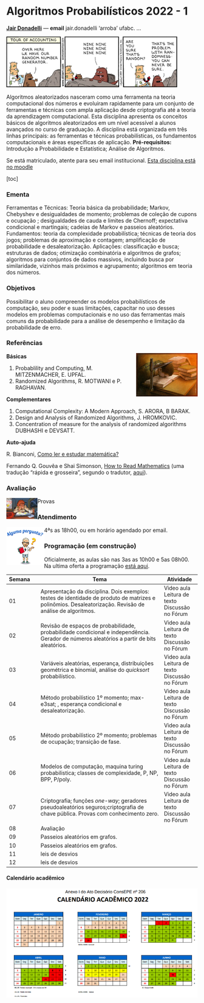# Algoritmos Probabilísticos 2022 - 1

[**Jair Donadelli**](http://hostel.ufabc.edu.br/~jair.donadelli/)  — **email** jair.donadelli ‘arroba’ ufabc. …

<img src="uR4WuQ0h.jpg" alt="Dilbert Random Number Generator - Imgur" style="zoom: 50%;" />

Algoritmos aleatorizados nasceram  como uma ferramenta na teoria computacional dos números e evoluiram rapidamente para um conjunto de ferramentas e técnicas com ampla aplicação desde criptografia até a teoria da aprendizagem computacional. Esta disciplina apresenta os conceitos básicos de algoritmos aleatorizados em um nível acessível a alunos avançados no curso de graduação. A disciplina está organizada em três linhas principais: as ferramentas e técnicas probabilísticas, os fundamentos computacionais e áreas específicas de aplicação. **Pré-requisitos:** Introdução a Probabilidade e  Estatística; Análise de Algoritmos. 

Se está matriculado, atente para seu email institucional. [Esta disciplina está no moodle](https://moodle.ufabc.edu.br/course/view.php?id=2760)

[toc]

### **Ementa**

Ferramentas e Técnicas: Teoria básica da probabilidade;  Markov, Chebyshev e desigualdades de momento; problemas de coleção de cupons e ocupação ; desigualdades de cauda e limites de Chernoff; expectativa condicional e martingais; cadeias de Markov e passeios aleatórios. Fundamentos: teoria da complexidade probabilística; técnicas de teoria dos jogos; problemas de aproximação e contagem; amplificação de probabilidade e desaleatorização. Aplicações: classificação e busca; estruturas de dados; otimização combinatória e algoritmos de grafos; algoritmos para conjuntos de dados massivos, incluindo busca por similaridade, vizinhos mais próximos e agrupamento; algoritmos em teoria dos números.

### **Objetivos**

Possibilitar o aluno compreender os modelos probabilísticos de computação, seu poder e suas limitações, capacitar no uso desses modelos em problemas computacionais e no uso das ferramentas mais comuns da probabilidade para a análise de desempenho e limitação da probabilidade de erro.

### **Referências**

<img src="pawel.jpg" height="170" align="right" valign="top" style="zoom:67%;" />**Básicas**

1. Probablility and Computing, M. MITZENMACHER, E. UPFAL. 
2. Randomized Algorithms, R. MOTWANI e P. RAGHAVAN. 

**Complementares**

1. Computational Complexity: A Modern Approach, S. ARORA, B BARAK.
1. Design and Analysis of Randomized Algorithms, J. HROMKOVIC.
2. Concentration of measure for the analysis of randomized algorithms DUBHASHI e DEVSATT.

**Auto-ajuda**

R. Bianconi, [Como ler e estudar matemática?](http://www.ime.usp.br/~bianconi/recursos/mat.pdf)

Fernando Q. Gouvêa e Shai Simonson, [How to Read Mathematics](http://web.stonehill.edu/compsci/history_math/math-read.htm) (uma tradução “rápida e grosseira”, segundo o tradutor, [aqui](http://hostel.ufabc.edu.br/~daniel.miranda/?p=628)).

### **Avaliação**

<img src="../images/cramming-for-a-test.jpg" align="left" valign="top" style="zoom:8%;" />      Provas



### **Atendimento**

<img src="ecda4411-52c7-4059-beef-0f9194e20e6c.jpeg" align="left" valign="center" style="zoom:25%;" />   4ªs as 18h00, ou em horário agendado por email.





### **Programação**	 (em construção)

Oficialmente, as aulas são nas 3as as 10h00 e 5as 08h00. Na ultima oferta a programação  [está aqui](http://hostel.ufabc.edu.br/~jair.donadelli/disciplinas-ufabc/algprob20181.html).

| Semana |      | Tema                                                         | Atividade                                              |
| ------ | ---- | ------------------------------------------------------------ | ------------------------------------------------------ |
| 01     |      | Apresentação da disciplina. Dois exemplos: testes de identidade de produto de matrizes e polinômios. Desaleatorização. Revisão de análise de algoritmos. | Video aula<br/>Leitura de texto<br/>Discussão no Fórum |
| 02     |      | Revisão de espaços de probabilidade, probabilidade condicional e independência. Gerador de números aleatórios a partir de bits aleatórios. | Video aula<br/>Leitura de texto<br/>Discussão no Fórum |
| 03     |      | Variáveis aleatórias, esperança, distribuições geométrica e binomial, análise do *quicksort* probabilístico. | Video aula<br/>Leitura de texto<br/>Discussão no Fórum |
| 04     |      | Método probabilístico 1º momento; max-e3sat; , esperança condicional e desaleatorização. | Video aula<br/>Leitura de texto<br/>Discussão no Fórum |
| 05     |      | Método probabilístico 2º momento; problemas de ocupação; transição de fase. | Video aula<br/>Leitura de texto<br/>Discussão no Fórum |
| 06     |      | Modelos de computação, maquina turing probabilistica; classes de complexidade,  P, NP, BPP, P/poly. | Video aula<br/>Leitura de texto<br/>Discussão no Fórum |
| 07     |      | Criptografia; funções *one-way*; geradores pseudoaleatórios seguros;criptografia de chave pública. Provas com conhecimento zero. | Video aula<br/>Leitura de texto<br/>Discussão no Fórum |
| 08     |      | Avaliação                                                    |                                                        |
| 09     |      | Passeios aleatórios em grafos.                               |                                                        |
| 10     |      | Passeios aleatórios em grafos.                               |                                                        |
| 11     |      | leis de  desvios                                             |                                                        |
| 12     |      | leis de desvios                                              |                                                        |

#### Calendário acadêmico

![image-20220206184635319](image-20220206184635319.png)
